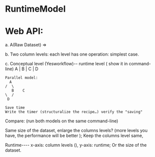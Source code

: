 # RuntimeModel
# Web API: 
  
  a. A(Raw Dataset) => 

  b. Two column levels: each level has one operation: simplest case. 
	  
  c. Conceptual level (Yesworkflow)-- runtime level  ( show it in command-line)
	A
	|
	B
	|
	C
	|
	D
	
	Parallel model:
	  A
	/  \
       B    C
	\  /
	 D
	
	Save time
	Write the timer (structuralize the recipe…) verify the "saving"
	
  Compare:  (run both models  on the same command-line)
	
  Same size of the dataset, enlarge the columns levels? (more levels you have, the performance will be better );
	Keep the columns level same, 
	
  Runtime---- x-axis: column levels (), y-axis: runtime; 
	Or the size of the dataset. 
